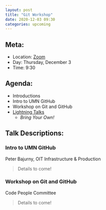 ```yaml
---
layout: post
title: "Git Workshop"
date: 2020-12-03 09:30
categories: upcoming
---
```


## Meta:

- Location: [Zoom](https://z.umn.edu/cpmstream)
- Day: Thursday, December 3
- Time: 9:30

## Agenda:

- Introductions
- Intro to UMN GitHub  
- Workshop on Git and GitHub
- [Lightning Talks](https://code-people.umn.edu/speaker_info/)
  - _Bring Your Own!_

## Talk Descriptions:

### Intro to UMN GitHub
Peter Bajurny, OIT Infrastructure & Production

>Details to come!


### Workshop on Git and GitHub
Code People Committee

>Details to come!
